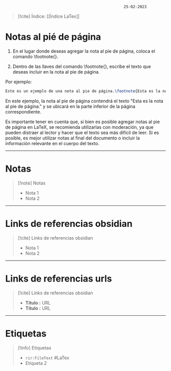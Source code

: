 														25-02-2023

>[!cite] Índice: [[Índice LaTex]]

# Notas al pié de página

1.  En el lugar donde deseas agregar la nota al pie de página, coloca el comando \footnote{}.

2.  Dentro de las llaves del comando \footnote{}, escribe el texto que deseas incluir en la nota al pie de página.

Por ejemplo:

```Latex
Este es un ejemplo de una nota al pie de página.\footnote{Esta es la nota al pie de página.}
```

En este ejemplo, la nota al pie de página contendrá el texto "Esta es la nota al pie de página." y se ubicará en la parte inferior de la página correspondiente.

Es importante tener en cuenta que, si bien es posible agregar notas al pie de página en LaTeX, se recomienda utilizarlas con moderación, ya que pueden distraer al lector y hacer que el texto sea más difícil de leer. Si es posible, es mejor utilizar notas al final del documento o incluir la información relevante en el cuerpo del texto.

--------------------------------------------------

# Notas
> [!note]  Notas
> - Nota 1
> - Nota 2

--------------------------------------------------

# Links de referencias obsidian

> [!cite]  Links de referencias obsidian
> - Nota 1
> - Nota 2

--------------------------------------------------

# Links de referencias urls

> [!cite]  Links de referencias obsidian
> - __Título :__ URL
> - __Título :__ URL

--------------------------------------------------

# Etiquetas
> [!info] Etiquetas
> - `rir:FileText` #LaTex
> - Etiqueta 2